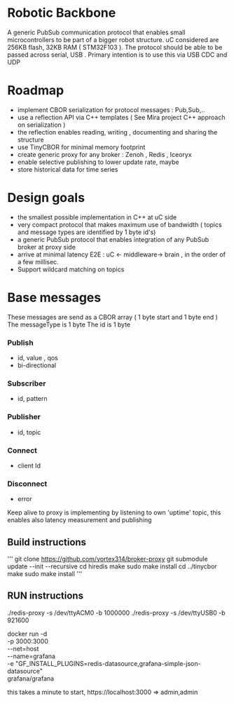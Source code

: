 # Robotic Backbone

A generic PubSub communication protocol that enables small microcontrollers to be part of a bigger robot structure. uC considered are 256KB flash, 32KB RAM ( STM32F103 ).
The protocol should be able to be passed across serial, USB . Primary intention is to use this via USB CDC and UDP

# Roadmap

- implement CBOR serialization for protocol messages : Pub,Sub,..
- use a reflection API via C++ templates ( See Mira project C++ approach on serialization )
- the reflection enables reading, writing , documenting and sharing the structure
- use TinyCBOR for minimal memory footprint
- create generic proxy for any broker : Zenoh , Redis , Iceoryx
- enable selective publishing to lower update rate, maybe
- store historical data for time series

# Design goals

- the smallest possible implementation in C++ at uC side
- very compact protocol that makes maximum use of bandwidth ( topics and message types are identified by 1 byte id's)
- a generic PubSub protocol that enables integration of any PubSub broker at proxy side
- arrive at minimal latency E2E : uC <- middleware-> brain , in the order of a few millisec.
- Support wildcard matching on topics

# Base messages

These messages are send as a CBOR array ( 1 byte start and 1 byte end )
The messageType is 1 byte
The id is 1 byte

### Publish

- id, value , qos
- bi-directional

### Subscriber

- id, pattern

### Publisher

- id, topic

### Connect

- client Id

### Disconnect

- error

Keep alive to proxy is implementing by listening to own 'uptime' topic, this enables also latency measurement and publishing

## Build instructions

'''
git clone https://github.com/vortex314/broker-proxy
git submodule update --init --recursive
cd hiredis
make
sudo make install
cd ../tinycbor
make
sudo make install
'''

## RUN instructions

./redis-proxy -s /dev/ttyACM0 -b 1000000
./redis-proxy -s /dev/ttyUSB0 -b 921600

docker run -d \
 -p 3000:3000 \
 --net=host \
--name=grafana \
 -e "GF_INSTALL_PLUGINS=redis-datasource,grafana-simple-json-datasource" \
 grafana/grafana

 this takes a minute to start, 
 https://localhost:3000 => admin,admin

 
